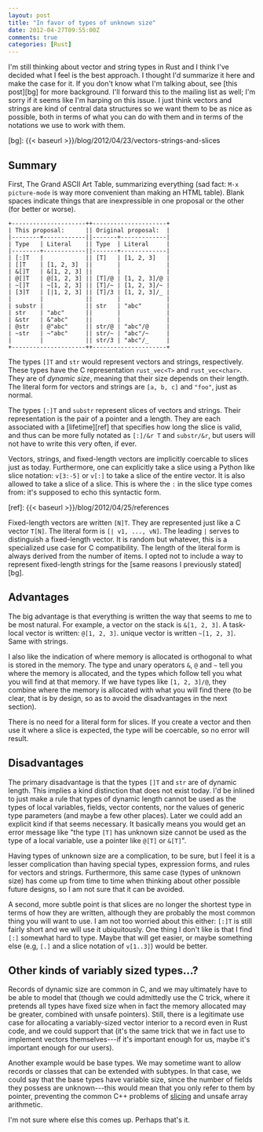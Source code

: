 ```yaml
---
layout: post
title: "In favor of types of unknown size"
date: 2012-04-27T09:55:00Z
comments: true
categories: [Rust]
---
```


I'm still thinking about vector and string types in Rust and I think
I've decided what I feel is the best approach.  I thought I'd
summarize it here and make the case for it.  If you don't know what
I'm talking about, see [this post][bg] for more background.  I'll
forward this to the mailing list as well; I'm sorry if it seems like
I'm harping on this issue.  I just think vectors and strings are kind
of central data structures so we want them to be as nice as possible,
both in terms of what you can do with them and in terms of the
notations we use to work with them.

[bg]: {{< baseurl >}}/blog/2012/04/23/vectors-strings-and-slices

## Summary

First, The Grand ASCII Art Table, summarizing everything (sad fact:
`M-x picture-mode` is way more convenient than making an HTML table).
Blank spaces indicate things that are inexpressible in one proposal or
the other (for better or worse).

```
+---------------------++---------------------+
| This proposal:      || Original proposal:  |
|--------+------------||-------+-------------|
| Type   | Literal    || Type  | Literal     |
|--------+------------||-------+-------------|
| [:]T   |            || [T]   | [1, 2, 3]   |
| []T    | [1, 2, 3]  ||       |             |
| &[]T   | &[1, 2, 3] ||       |             |
| @[]T   | @[1, 2, 3] || [T]/@ | [1, 2, 3]/@ |
| ~[]T   | ~[1, 2, 3] || [T]/~ | [1, 2, 3]/~ |
| [3]T   | [|1, 2, 3] || [T]/3 | [1, 2, 3]/_ |
|        |            ||       |             |
| substr |            || str   | "abc"       |
| str    | "abc"      ||       |             |
| &str   | &"abc"     ||       |             |
| @str   | @"abc"     || str/@ | "abc"/@     |
| ~str   | ~"abc"     || str/~ | "abc"/~     |
|        |            || str/3 | "abc"/_     |
+---------------------++---------------------+
```

The types `[]T` and `str` would represent vectors and strings,
respectively.  These types have the C representation `rust_vec<T>` and
`rust_vec<char>`.  They are of *dynamic size*, meaning that their size
depends on their length.  The literal form for vectors and strings are
`[a, b, c]` and `"foo"`, just as normal.

The types `[:]T` and `substr` represent slices of vectors and strings.
Their representation is the pair of a pointer and a length.  They are
each associated with a [lifetime][ref] that specifies how long the
slice is valid, and thus can be more fully notated as `[:]/&r T` and
`substr/&r`, but users will not have to write this very often, if
ever.

Vectors, strings, and fixed-length vectors are implicitly coercable to
slices just as today.  Furthermore, one can explicitly take a slice
using a Python like slice notation: `v[3:-5]` or `v[:]` to take a
slice of the entire vector.  It is also allowed to take a slice of a
slice.  This is where the `:` in the slice type comes from: it's
supposed to echo this syntactic form.

[ref]: {{< baseurl >}}/blog/2012/04/25/references

Fixed-length vectors are written `[N]T`.  They are represented just
like a C vector `T[N]`.  The literal form is `[| v1, ..., vN]`. The
leading `|` serves to distinguish a fixed-length vector.  It is random
but whatever, this is a specialized use case for C compatibility.  The
length of the literal form is always derived from the number of items.
I opted not to include a way to represent fixed-length strings for the
[same reasons I previously stated][bg].

## Advantages

The big advantage is that everything is written the way that seems to
me to be most natural.  For example, a vector on the stack is
`&[1, 2, 3]`.  A task-local vector is written: `@[1, 2, 3]`.  unique
vector is written `~[1, 2, 3]`.  Same with strings.  

I also like the indication of where memory is allocated is orthogonal
to what is stored in the memory. The type and unary operators `&`, `@`
and `~` tell you where the memory is allocated, and the types which
follow tell you what you will find at that memory.  If we have types
like `[1, 2, 3]/@`, they combine where the memory is allocated with
what you will find there (to be clear, that is by design, so as to
avoid the disadvantages in the next section).

There is no need for a literal form for slices.  If you create a
vector and then use it where a slice is expected, the type will be
coercable, so no error will result.

## Disadvantages

The primary disadvantage is that the types `[]T` and `str` are of
dynamic length.  This implies a kind distinction that does not exist
today.  I'd be inlined to just make a rule that types of dynamic
length cannot be used as the types of local variables, fields, vector
contents, nor the values of generic type parameters (and maybe a few
other places).  Later we could add an explicit kind if that seems
necessary.  It basically means you would get an error message like
"the type `[T]` has unknown size cannot be used as the type of a local
variable, use a pointer like `@[T]` or `&[T]`".

Having types of unknown size are a complication, to be sure, but I
feel it is a lesser complication than having special types, expression
forms, and rules for vectors and strings.  Furthermore, this same case
(types of unknown size) has come up from time to time when thinking
about other possible future designs, so I am not sure that it can be
avoided.

A second, more subtle point is that slices are no longer the shortest
type in terms of how they are written, although they are probably the
most common thing you will want to use.  I am not too worried about
this either: `[:]T` is still fairly short and we will use it
ubiquitously.  One thing I don't like is that I find `[:]` somewhat
hard to type.  Maybe that will get easier, or maybe something else
(e.g, `[.]` and a slice notation of `v[1..3]`)  would be better.

## Other kinds of variably sized types...?

Records of dynamic size are common in C, and we may ultimately have to
be able to model that (though we could admittedly use the C trick,
where it pretends all types have fixed size when in fact the memory
allocated may be greater, combined with unsafe pointers). Still, there
is a legitimate use case for allocating a variably-sized vector
interior to a record even in Rust code, and we could support that
(it's the same trick that we in fact use to implement vectors
themselves---if it's important enough for us, maybe it's important
enough for our users).

Another example would be base types.  We may sometime want to allow
records or classes that can be extended with subtypes.  In that case,
we could say that the base types have variable size, since the number
of fields they possess are unknown---this would mean that you only
refer to them by pointer, preventing the common C++ problems of
[slicing][slice] and unsafe array arithmetic.

I'm not sure where else this comes up.  Perhaps that's it.

[slice]: http://stackoverflow.com/questions/274626/what-is-the-slicing-problem-in-c
